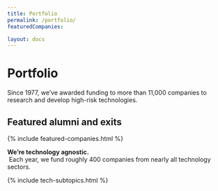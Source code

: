 ```yaml
---
title: Portfolio
permalink: /portfolio/
featuredCompanies:

layout: docs
---
```


# Portfolio
<p class="usa-font-lead">Since 1977, we’ve awarded funding to more than 11,000 companies to research and develop high-risk technologies.
</p>

## Featured alumni and exits
{% include featured-companies.html %}

<p class="usa-font-lead"><b>We’re technology agnostic.</b><br>  Each year, we fund roughly 400 companies from nearly all technology sectors.</p>

{% include tech-subtopics.html %}
